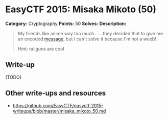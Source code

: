 # EasyCTF 2015: Misaka Mikoto (50)

**Category:** Cryptography
**Points:** 50
**Solves:** 
**Description:**

> My friends like anime way too much . . . they decided that to give me an encoded [message](https://github.com/EasyCTF/easyctf-2015-writeups/files/message.txt), but I can't solve it because I'm not a weeb!
> 
> 
> Hint: railguns are cool


## Write-up

(TODO)

## Other write-ups and resources

* <https://github.com/EasyCTF/easyctf-2015-writeups/blob/master/misaka_mikoto_50.md>
